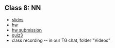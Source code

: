   ## Class 8: NN
   * [slides]()
   * [hw]()
   * [hw submission]()
   * [quiz3](#)
   * class recording -- in our TG chat, folder "Videos"
